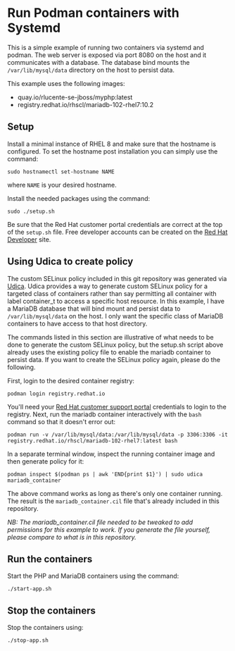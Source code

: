 # Run Podman containers with Systemd
This is a simple example of running two containers via systemd and
podman. The web server is exposed via port 8080 on the host and it
communicates with a database. The database bind mounts the
`/var/lib/mysql/data` directory on the host to persist data.

This example uses the following images:
* quay.io/rlucente-se-jboss/myphp:latest
* registry.redhat.io/rhscl/mariadb-102-rhel7:10.2

## Setup
Install a minimal instance of RHEL 8 and make sure that the hostname
is configured. To set the hostname post installation you can simply
use the command:

    sudo hostnamectl set-hostname NAME

where `NAME` is your desired hostname.

Install the needed packages using the command:

    sudo ./setup.sh

Be sure that the Red Hat customer portal credentials are correct
at the top of the `setup.sh` file.  Free developer accounts can be
created on the [Red Hat Developer](https://developers.redhat.com/)
site.

## Using Udica to create policy
The custom SELinux policy included in this git repository was
generated via [Udica](https://github.com/containers/udica).  Udica
provides a way to generate custom SELinux policy for a targeted
class of containers rather than say permitting all container with
label container_t to access a specific host resource. In this
example, I have a MariaDB database that will bind mount and persist
data to `/var/lib/mysql/data` on the host. I only want the specific
class of MariaDB containers to have access to that host directory.

The commands listed in this section are illustrative of what needs
to be done to generate the custom SELinux policy, but the setup.sh
script above already uses the existing policy file to enable the
mariadb container to persist data. If you want to create the SELinux
policy again, please do the following.

First, login to the desired container registry:

    podman login registry.redhat.io

You'll need your [Red Hat customer support portal](https://access.redhat.com)
credentials to login to the registry. Next, run the mariadb container
interactively with the `bash` command so that it doesn't error out:

    podman run -v /var/lib/mysql/data:/var/lib/mysql/data -p 3306:3306 -it registry.redhat.io/rhscl/mariadb-102-rhel7:latest bash

In a separate terminal window, inspect the running container image
and then generate policy for it:

    podman inspect $(podman ps | awk 'END{print $1}') | sudo udica mariadb_container

The above command works as long as there's only one container
running. The result is the `mariadb_container.cil` file that's
already included in this repository.

*NB: The mariadb_container.cil file needed to be tweaked to add
permissions for this example to work. If you generate the file
yourself, please compare to what is in this repository.*

## Run the containers
Start the PHP and MariaDB containers using the command:

    ./start-app.sh

## Stop the containers
Stop the containers using:

    ./stop-app.sh

